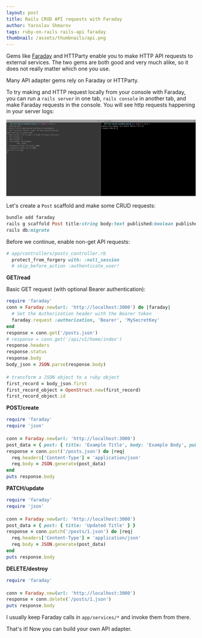 ```yaml
---
layout: post
title: Rails CRUD API requests with Faraday
author: Yaroslav Shmarov
tags: ruby-on-rails rails-api faraday
thumbnail: /assets/thumbnails/api.png
---
```


Gems like [Faraday](https://lostisland.github.io/faraday/usage/) and HTTParty enable you to make HTTP API requests to external services. The two gems are both good and very much alike, so it does not really matter which one you use.

Many API adapter gems rely on Faraday or HTTParty.

To try making and HTTP request locally from your console with Faraday, you can run a `rails server` in one tab, `rails console` in another tab, and make Faraday requests in the console. You will see http requests happening in your server logs:

![http requests with faraday](/assets/images/faraday-http-requests.gif)

Let's create a `Post` scaffold and make some CRUD requests:

```ruby
bundle add faraday
rails g scaffold Post title:string body:text published:boolean published_at:datetime
rails db:migrate
```

Before we continue, enable non-get API requests:

```ruby
# app/controllers/posts_controller.rb
  protect_from_forgery with: :null_session
  # skip_before_action :authenticate_user!
```

**GET/read**

Basic GET request (with optional Bearer authentication):

```ruby
require 'faraday'
conn = Faraday.new(url: 'http://localhost:3000') do |faraday|
  # Set the Authorization header with the Bearer token
  faraday.request :authorization, 'Bearer', 'MySecretKey'
end
response = conn.get('/posts.json')
# response = conn.get('/api/v1/home/index')
response.headers
response.status
response.body
body_json = JSON.parse(response.body)

# transform a JSON object to a ruby object
first_record = body_json.first
first_record_object = OpenStruct.new(first_record)
first_record_object.id
```

**POST/create**

```ruby
require 'faraday'
require 'json'

conn = Faraday.new(url: 'http://localhost:3000')
post_data = { post: { title: 'Example Title', body: 'Example Body', published: true, published_at: '2023-04-12T12:34:56Z' } }
response = conn.post('/posts.json') do |req|
  req.headers['Content-Type'] = 'application/json'
  req.body = JSON.generate(post_data)
end
puts response.body
```

**PATCH/update**

```ruby
require 'faraday'
require 'json'

conn = Faraday.new(url: 'http://localhost:3000')
post_data = { post: { title: 'Updated Title' } }
response = conn.patch('/posts/1.json') do |req|
  req.headers['Content-Type'] = 'application/json'
  req.body = JSON.generate(post_data)
end
puts response.body
```

**DELETE/destroy**

```ruby
require 'faraday'

conn = Faraday.new(url: 'http://localhost:3000')
response = conn.delete('/posts/1.json')
puts response.body
```

I usually keep Faraday calls in `app/services/*` and invoke them from there.

That's it! Now you can build your own API adapter.
